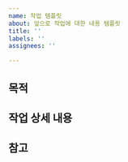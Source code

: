 ```yaml
---
name: 작업 템플릿
about: 앞으로 작업에 대한 내용 템플릿
title: ''
labels: ''
assignees: ''

---
```


## 목적

## 작업 상세 내용

## 참고
